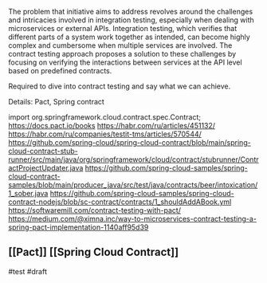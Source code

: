 The problem that initiative aims to address revolves around the challenges and intricacies involved in integration testing, especially when dealing with microservices or external APIs. Integration testing, which verifies that different parts of a system work together as intended, can become highly complex and cumbersome when multiple services are involved. The contract testing approach proposes a solution to these challenges by focusing on verifying the interactions between services at the API level based on predefined contracts. 

Required to dive into contract testing and say what we can achieve.

Details: Pact, Spring contract

import org.springframework.cloud.contract.spec.Contract;
https://docs.pact.io/books
https://habr.com/ru/articles/451132/
https://habr.com/ru/companies/testit-tms/articles/570544/
https://github.com/spring-cloud/spring-cloud-contract/blob/main/spring-cloud-contract-stub-runner/src/main/java/org/springframework/cloud/contract/stubrunner/ContractProjectUpdater.java
https://github.com/spring-cloud-samples/spring-cloud-contract-samples/blob/main/producer_java/src/test/java/contracts/beer/intoxication/1_sober.java
https://github.com/spring-cloud-samples/spring-cloud-contract-nodejs/blob/sc-contract/contracts/1_shouldAddABook.yml
https://softwaremill.com/contract-testing-with-pact/
https://medium.com/@ximna.inc/way-to-microservices-contract-testing-a-spring-pact-implementation-1140aff95d39

[[Pact]] [[Spring Cloud Contract]]
-
#test #draft